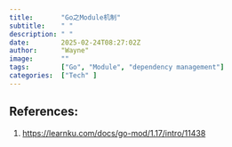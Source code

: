 ```yaml
---
title:       "Go之Module机制"
subtitle:    " "
description: " "
date:        2025-02-24T08:27:02Z
author:      "Wayne"
image:       ""
tags:        ["Go", "Module", "dependency management"]
categories:  ["Tech" ]
---
```



## References:

1. https://learnku.com/docs/go-mod/1.17/intro/11438